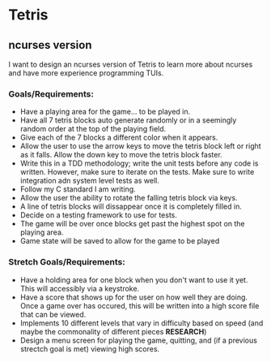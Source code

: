 # Tetris

## ncurses version

I want to design an ncurses version of Tetris to learn more about ncurses
and have more experience programming TUIs.

### Goals/Requirements:

- Have a playing area for the game... to be played in.
- Have all 7 tetris blocks auto generate randomly or in a seemingly random
  order at the top of the playing field.
- Give each of the 7 blocks a different color when it appears.
- Allow the user to use the arrow keys to move the tetris block left or
  right as it falls. Allow the down key to move the tetris block faster.
- Write this in a TDD methodology; write the unit tests before any
  code is written. However, make sure to iterate on the tests. Make sure
  to write integration adn system level tests as well.
- Follow my C standard I am writing.
- Allow the user the ability to rotate the falling tetris block via keys.
- A line of tetris blocks will dissappear once it is completely filled in.
- Decide on a testing framework to use for tests.
- The game will be over once blocks get past the highest spot on the
  playing area.
- Game state will be saved to allow for the game to be played

### Stretch Goals/Requirements:

- Have a holding area for one block when you don't want to use it yet. This will
  accessibly via a keystroke.
- Have a score that shows up for the user on how well they are doing.
  Once a game over has occured, this will be written into a high
  score file that can be viewed.
- Implements 10 different levels that vary in difficulty based on speed (and
  maybe the commonality of different pieces **RESEARCH**)
- Design a menu screen for playing the game, quitting, and (if a previous
  strectch goal is met) viewing high scores.
